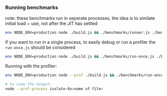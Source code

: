 ### Running benchmarks

note: these benchmarks run in seperate processes, the idea is to similate
initial load + use, not after the JIT has settled

```sh
env NODE_ENV=production node ./build.js && ./benchmarks/runner.js ./benchmarks/scenarios/<name of scenario>
```

If you want to run in a single process, to easily debug or run a profiler the
`run-once.js` should be considered

```sh
env NODE_ENV=production node ./build.js && ./benchmarks/run-once.js ./benchmarks/scenarios/<name of scenario>
```

Running with the profiler:

```sh
env NODE_ENV=production node --prof ./build.js && ./benchmarks/run-once.js ./benchmarks/scenarios/<name of scenario>

# to view the output:
node --prof-process isolate-0x<name of file>
```
